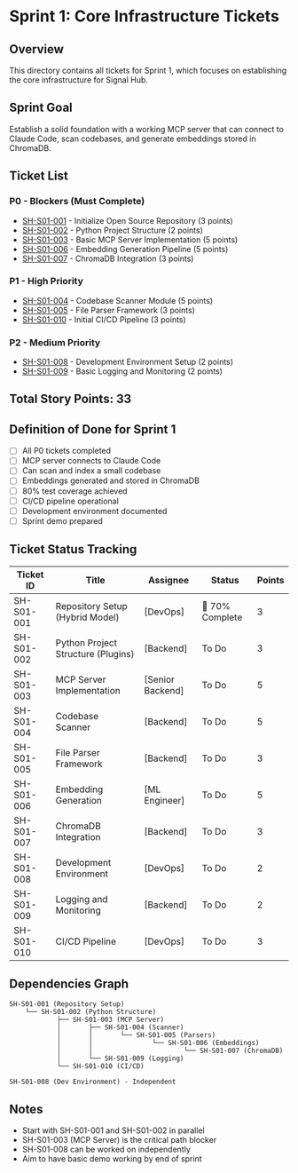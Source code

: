 # Sprint 1: Core Infrastructure Tickets

## Overview
This directory contains all tickets for Sprint 1, which focuses on establishing the core infrastructure for Signal Hub.

## Sprint Goal
Establish a solid foundation with a working MCP server that can connect to Claude Code, scan codebases, and generate embeddings stored in ChromaDB.

## Ticket List

### P0 - Blockers (Must Complete)
- [SH-S01-001](SH-S01-001-repository-setup.md) - Initialize Open Source Repository (3 points)
- [SH-S01-002](SH-S01-002-python-project-structure.md) - Python Project Structure (2 points)
- [SH-S01-003](SH-S01-003-mcp-server-implementation.md) - Basic MCP Server Implementation (5 points)
- [SH-S01-006](SH-S01-006-embedding-generation.md) - Embedding Generation Pipeline (5 points)
- [SH-S01-007](SH-S01-007-chromadb-integration.md) - ChromaDB Integration (3 points)

### P1 - High Priority
- [SH-S01-004](SH-S01-004-codebase-scanner.md) - Codebase Scanner Module (5 points)
- [SH-S01-005](SH-S01-005-file-parser-framework.md) - File Parser Framework (3 points)
- [SH-S01-010](SH-S01-010-ci-cd-pipeline.md) - Initial CI/CD Pipeline (3 points)

### P2 - Medium Priority
- [SH-S01-008](SH-S01-008-development-environment.md) - Development Environment Setup (2 points)
- [SH-S01-009](SH-S01-009-logging-monitoring.md) - Basic Logging and Monitoring (2 points)

## Total Story Points: 33

## Definition of Done for Sprint 1
- [ ] All P0 tickets completed
- [ ] MCP server connects to Claude Code
- [ ] Can scan and index a small codebase
- [ ] Embeddings generated and stored in ChromaDB
- [ ] 80% test coverage achieved
- [ ] CI/CD pipeline operational
- [ ] Development environment documented
- [ ] Sprint demo prepared

## Ticket Status Tracking

| Ticket ID | Title | Assignee | Status | Points |
|-----------|-------|----------|---------|---------|
| SH-S01-001 | Repository Setup (Hybrid Model) | [DevOps] | 🔄 70% Complete | 3 |
| SH-S01-002 | Python Project Structure (Plugins) | [Backend] | To Do | 3 |
| SH-S01-003 | MCP Server Implementation | [Senior Backend] | To Do | 5 |
| SH-S01-004 | Codebase Scanner | [Backend] | To Do | 5 |
| SH-S01-005 | File Parser Framework | [Backend] | To Do | 3 |
| SH-S01-006 | Embedding Generation | [ML Engineer] | To Do | 5 |
| SH-S01-007 | ChromaDB Integration | [Backend] | To Do | 3 |
| SH-S01-008 | Development Environment | [DevOps] | To Do | 2 |
| SH-S01-009 | Logging and Monitoring | [Backend] | To Do | 2 |
| SH-S01-010 | CI/CD Pipeline | [DevOps] | To Do | 3 |

## Dependencies Graph
```
SH-S01-001 (Repository Setup)
    └── SH-S01-002 (Python Structure)
            ├── SH-S01-003 (MCP Server)
            │       ├── SH-S01-004 (Scanner)
            │       │       └── SH-S01-005 (Parsers)
            │       │               └── SH-S01-006 (Embeddings)
            │       │                       └── SH-S01-007 (ChromaDB)
            │       └── SH-S01-009 (Logging)
            └── SH-S01-010 (CI/CD)

SH-S01-008 (Dev Environment) - Independent
```

## Notes
- Start with SH-S01-001 and SH-S01-002 in parallel
- SH-S01-003 (MCP Server) is the critical path blocker
- SH-S01-008 can be worked on independently
- Aim to have basic demo working by end of sprint